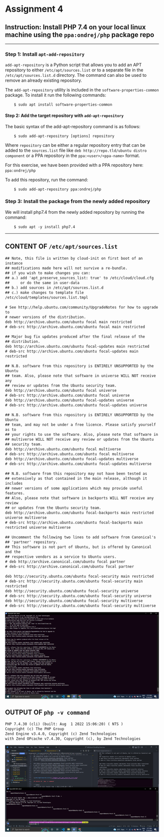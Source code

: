 # Assignment 4

## Instruction: Install PHP 7.4 on your local linux machine using the `ppa:ondrej/php` package repo

___

### Step 1: **Install `apt-add-repository`**

`add-apt-repository` is a Python script that allows you to add an APT repository to either `/etc/apt/sources.list` or to a separate file in the `/etc/apt/sources.list.d` directory. The command can also be used to remove an already existing repository.

The `add-apt-repository` utility is included in the `software-properties-common` package. To install it run the following commands:

```linux
    $ sudo apt install software-properties-common
```

#### Step 2: **Add the target repository with `add-apt-repository`**

The basic syntax of the add-apt-repository command is as follows:

```linux
    $ sudo add-apt-repository [options] repository
```

Where `repository` can be either a regular repository entry that can be added to the `sources.list` file like `deb http://repo.tld/ubuntu distro component` or a PPA repository in the `ppa:<user>/<ppa-name>` format.

For this exercise, we have been provided with a PPA repository here: `ppa:ondrej/php`

To add this repository, run the command:

```linux
    $ sudo add-apt-repository ppa:ondrej/php
```

### Step 3: **Install the package from the newly added repository**

We will install php7.4 from the newly added repository by running the command:

```linux
    $ sudo apt -y install php7.4
```

___

## CONTENT OF `/etc/apt/sources.list`

```linux
## Note, this file is written by cloud-init on first boot of an instance
## modifications made here will not survive a re-bundle.
## if you wish to make changes you can:
## a.) add 'apt_preserve_sources_list: true' to /etc/cloud/cloud.cfg
##     or do the same in user-data
## b.) add sources in /etc/apt/sources.list.d
## c.) make changes to template file /etc/cloud/templates/sources.list.tmpl

# See http://help.ubuntu.com/community/UpgradeNotes for how to upgrade to
# newer versions of the distribution.
deb http://archive.ubuntu.com/ubuntu focal main restricted
# deb-src http://archive.ubuntu.com/ubuntu focal main restricted

## Major bug fix updates produced after the final release of the
## distribution.
deb http://archive.ubuntu.com/ubuntu focal-updates main restricted
# deb-src http://archive.ubuntu.com/ubuntu focal-updates main restricted

## N.B. software from this repository is ENTIRELY UNSUPPORTED by the Ubuntu
## team. Also, please note that software in universe WILL NOT receive any
## review or updates from the Ubuntu security team.
deb http://archive.ubuntu.com/ubuntu focal universe
# deb-src http://archive.ubuntu.com/ubuntu focal universe
deb http://archive.ubuntu.com/ubuntu focal-updates universe
# deb-src http://archive.ubuntu.com/ubuntu focal-updates universe

## N.B. software from this repository is ENTIRELY UNSUPPORTED by the Ubuntu
## team, and may not be under a free licence. Please satisfy yourself as to
## your rights to use the software. Also, please note that software in
## multiverse WILL NOT receive any review or updates from the Ubuntu
## security team.
deb http://archive.ubuntu.com/ubuntu focal multiverse
# deb-src http://archive.ubuntu.com/ubuntu focal multiverse
deb http://archive.ubuntu.com/ubuntu focal-updates multiverse
# deb-src http://archive.ubuntu.com/ubuntu focal-updates multiverse

## N.B. software from this repository may not have been tested as
## extensively as that contained in the main release, although it includes
## newer versions of some applications which may provide useful features.
## Also, please note that software in backports WILL NOT receive any review
## or updates from the Ubuntu security team.
deb http://archive.ubuntu.com/ubuntu focal-backports main restricted universe multiverse
# deb-src http://archive.ubuntu.com/ubuntu focal-backports main restricted universe multiverse

## Uncomment the following two lines to add software from Canonical's
## 'partner' repository.
## This software is not part of Ubuntu, but is offered by Canonical and the
## respective vendors as a service to Ubuntu users.
# deb http://archive.canonical.com/ubuntu focal partner
# deb-src http://archive.canonical.com/ubuntu focal partner

deb http://security.ubuntu.com/ubuntu focal-security main restricted
# deb-src http://security.ubuntu.com/ubuntu focal-security main restricted
deb http://security.ubuntu.com/ubuntu focal-security universe
# deb-src http://security.ubuntu.com/ubuntu focal-security universe
deb http://security.ubuntu.com/ubuntu focal-security multiverse
# deb-src http://security.ubuntu.com/ubuntu focal-security multiverse
```

![/etc/apt/sources.list](./images/_etc_apt_souurces_list.png)

## OUTPUT OF `php -v command`

```linux
PHP 7.4.30 (cli) (built: Aug  1 2022 15:06:20) ( NTS )
Copyright (c) The PHP Group
Zend Engine v3.4.0, Copyright (c) Zend Technologies
with Zend OPcache v7.4.30, Copyright (c), by Zend Technologies
```

![php -v](./images/php_v.png)
